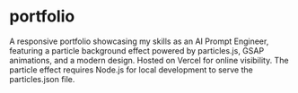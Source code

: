 # portfolio
A responsive portfolio showcasing my skills as an AI Prompt Engineer, featuring a particle background effect powered by particles.js, GSAP animations, and a modern design. Hosted on Vercel for online visibility. The particle effect requires Node.js for local development to serve the particles.json file.
